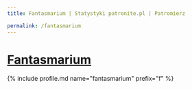 ```yaml
---
title: Fantasmarium | Statystyki patronite.pl | Patromierz

permalink: /fantasmarium
---
```


# [Fantasmarium](https://patronite.pl/fantasmarium)

{% include profile.md name="fantasmarium" prefix="f" %}
